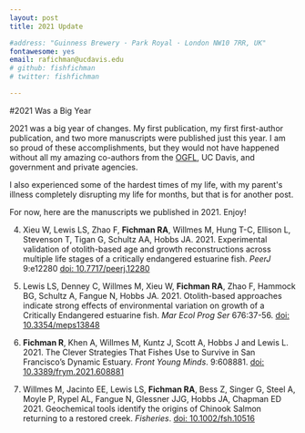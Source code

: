 ```yaml
---
layout: post
title: 2021 Update

#address: "Guinness Brewery · Park Royal · London NW10 7RR, UK"
fontawesome: yes
email: rafichman@ucdavis.edu
# github: fishfichman
# twitter: fishfichman

---
```


#2021 Was a Big Year

2021 was a big year of changes. My first publication, my first first-author publication, and two more manuscripts were published just this year. I am so proud of these accomplishments, but they would not have happened without all my amazing co-authors from the [OGFL](https://www.ogfishlab.com/), UC Davis, and government and private agencies.

I also experienced some of the hardest times of my life, with my parent's illness completely disrupting my life for months, but that is for another post.

For now, here are the manuscripts we published in 2021. Enjoy!

04. Xieu W, Lewis LS, Zhao F, **Fichman RA**, Willmes M, Hung T-C, Ellison L, Stevenson T, Tigan G, Schultz AA, Hobbs JA. 2021. Experimental validation of otolith-based age and growth reconstructions across multiple life stages of a critically endangered estuarine fish. *PeerJ* 9:e12280 [doi: 10.7717/peerj.12280](http://doi.org/10.7717/peerj.12280)

03. Lewis LS, Denney C, Willmes M, Xieu W, **Fichman RA**, Zhao F, Hammock BG, Schultz A, Fangue N, Hobbs JA. 2021. Otolith-based approaches indicate strong effects of environmental variation on growth of a Critically Endangered estuarine fish. *Mar Ecol Prog Ser* 676:37-56. [doi: 10.3354/meps13848](https://doi.org/10.3354/meps13848)

02. **Fichman R**, Khen A, Willmes M, Kuntz J, Scott A, Hobbs J and Lewis L. 2021. The Clever Strategies That Fishes Use to Survive in San Francisco’s Dynamic Estuary. *Front Young Minds*. 9:608881. [doi: 10.3389/frym.2021.608881](http://doi.org/10.3389/frym.2021.608881)

01. Willmes M, Jacinto EE, Lewis LS, **Fichman RA**, Bess Z, Singer G, Steel A, Moyle P, Rypel AL, Fangue N, Glessner JJG, Hobbs JA, Chapman ED 2021. Geochemical tools identify the origins of Chinook Salmon returning to a restored creek. *Fisheries*. [doi: 10.1002/fsh.10516](https://doi.org/10.1002/fsh.10516)

